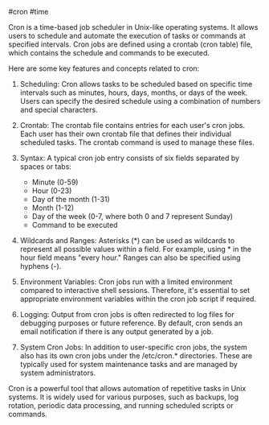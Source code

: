 #cron #time

Cron is a time-based job scheduler in Unix-like operating systems. It allows users to schedule and automate the execution of tasks or commands at specified intervals. Cron jobs are defined using a crontab (cron table) file, which contains the schedule and commands to be executed.

Here are some key features and concepts related to cron:

1. Scheduling: Cron allows tasks to be scheduled based on specific time intervals such as minutes, hours, days, months, or days of the week. Users can specify the desired schedule using a combination of numbers and special characters.

2. Crontab: The crontab file contains entries for each user's cron jobs. Each user has their own crontab file that defines their individual scheduled tasks. The crontab command is used to manage these files.

3. Syntax: A typical cron job entry consists of six fields separated by spaces or tabs:
   - Minute (0-59)
   - Hour (0-23)
   - Day of the month (1-31)
   - Month (1-12)
   - Day of the week (0-7, where both 0 and 7 represent Sunday)
   - Command to be executed

4. Wildcards and Ranges: Asterisks (*) can be used as wildcards to represent all possible values within a field. For example, using * in the hour field means "every hour." Ranges can also be specified using hyphens (-).

5. Environment Variables: Cron jobs run with a limited environment compared to interactive shell sessions. Therefore, it's essential to set appropriate environment variables within the cron job script if required.

6. Logging: Output from cron jobs is often redirected to log files for debugging purposes or future reference. By default, cron sends an email notification if there is any output generated by a job.

7. System Cron Jobs: In addition to user-specific cron jobs, the system also has its own cron jobs under the /etc/cron.* directories. These are typically used for system maintenance tasks and are managed by system administrators.

Cron is a powerful tool that allows automation of repetitive tasks in Unix systems. It is widely used for various purposes, such as backups, log rotation, periodic data processing, and running scheduled scripts or commands.